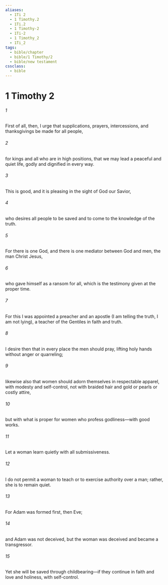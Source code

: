 ```yaml
---
aliases:
  - 1Ti 2
  - 1 Timothy.2
  - 1Ti.2
  - 1 Timothy-2
  - 1Ti-2
  - 1 Timothy_2
  - 1Ti_2
tags:
  - bible/chapter
  - bible/1 Timothy/2
  - bible/new testament
cssclass:
  - bible
---
```


# 1 Timothy 2

###### 1
First of all, then, I urge that supplications, prayers, intercessions, and thanksgivings be made for all people,
###### 2
for kings and all who are in high positions, that we may lead a peaceful and quiet life, godly and dignified in every way.
###### 3
This is good, and it is pleasing in the sight of God our Savior,
###### 4
who desires all people to be saved and to come to the knowledge of the truth.
###### 5
For there is one God, and there is one mediator between God and men, the man Christ Jesus,
###### 6
who gave himself as a ransom for all, which is the testimony given at the proper time.
###### 7
For this I was appointed a preacher and an apostle (I am telling the truth, I am not lying), a teacher of the Gentiles in faith and truth.
###### 8
I desire then that in every place the men should pray, lifting holy hands without anger or quarreling;
###### 9
likewise also that women should adorn themselves in respectable apparel, with modesty and self-control, not with braided hair and gold or pearls or costly attire,
###### 10
but with what is proper for women who profess godliness—with good works.
###### 11
Let a woman learn quietly with all submissiveness.
###### 12
I do not permit a woman to teach or to exercise authority over a man; rather, she is to remain quiet.
###### 13
For Adam was formed first, then Eve;
###### 14
and Adam was not deceived, but the woman was deceived and became a transgressor.
###### 15
Yet she will be saved through childbearing—if they continue in faith and love and holiness, with self-control.


